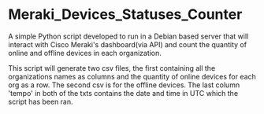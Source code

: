 # Meraki_Devices_Statuses_Counter
A simple Python script developed to run in a Debian based server that will interact with Cisco Meraki's dashboard(via API) and count the quantity of online and offline devices in each organization.

This script will generate two csv files, the first containing all the organizations names as columns and the quantity of online devices for each org as a row. The second csv is for the offline devices. The last column 'tempo' in both of the txts contains the date and time in UTC which the script has been ran.

